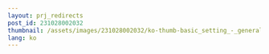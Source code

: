 ```yaml
---
layout: prj_redirects
post_id: 231028002032
thumbnail: /assets/images/231028002032/ko-thumb-basic_setting_-_general.svg
lang: ko
---
```

